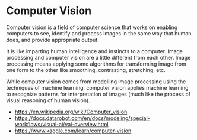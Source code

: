 # Computer Vision

Computer vision is a field of computer science that works on enabling computers to see, identify and process images in the same way that human does, and provide appropriate output.

It is like imparting human intelligence and instincts to a computer.
Image processing and computer vision are a little different from each other. Image processing means applying some algorithms for transforming image from one form to the other like smoothing, contrasting, stretching, etc.

While computer vision comes from modelling image processing using the techniques of machine learning, computer vision applies machine learning to recognize patterns for interpretation of images (much like the process of visual reasoning of human vision).

* <https://en.wikipedia.org/wiki/Computer_vision>
* <https://docs.datarobot.com/en/docs/modeling/special-workflows/visual-ai/vai-overview.html>
* <https://www.kaggle.com/learn/computer-vision>
